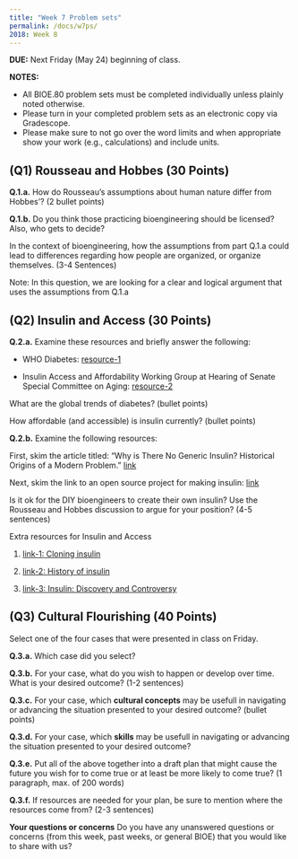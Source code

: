 ```yaml
---
title: "Week 7 Problem sets"
permalink: /docs/w7ps/
2018: Week 8
---
```


**DUE:** Next Friday (May 24) beginning of class.

**NOTES:**
  - All BIOE.80 problem sets must be completed individually unless plainly noted otherwise.
  - Please turn in your completed problem sets as an electronic copy via Gradescope.
  - Please make sure to not go over the word limits and when appropriate show your work (e.g., calculations) and include units.

## (Q1)  Rousseau and Hobbes (30 Points)

**Q.1.a.** How do Rousseau’s assumptions about human nature differ from Hobbes’? (2 bullet points)
 
**Q.1.b.** Do you think those practicing bioengineering should be licensed? Also, who gets to decide?

In the context of bioengineering, how the assumptions from part Q.1.a could lead to differences regarding 
how people are organized, or organize themselves. (3-4 Sentences)

Note: In this question, we are looking for a clear and logical argument that uses the assumptions from Q.1.a 


## (Q2) Insulin and Access (30 Points)

**Q.2.a.**  Examine these resources and briefly answer the following: 

- WHO Diabetes: [resource-1](https://www.who.int/en/news-room/fact-sheets/detail/diabetes)

- Insulin Access and Affordability Working Group at 
Hearing of Senate Special Committee on Aging: [resource-2](http://www.diabetes.org/newsroom/press-releases/2018/insulin-affordability-white-paper-release.html)

What are the global trends of diabetes? (bullet points)

How affordable (and accessible) is insulin currently? (bullet points)


**Q.2.b.** Examine the following resources: 

First, skim the article titled: “Why is There No Generic Insulin? Historical Origins of a Modern Problem.” [link](https://www.nejm.org/doi/full/10.1056/NEJMms1411398)

Next, skim the link to an open source project for making insulin: [link](http://openinsulin.org/)

Is it ok for the DIY bioengineers to create their own insulin? Use the Rousseau and Hobbes discussion to argue for your position? (4-5 sentences)

Extra resources for Insulin and Access 

1. [link-1: Cloning insulin](https://www.gene.com/stories/cloning-insulin)

2. [link-2: History of insulin](https://www.ncbi.nlm.nih.gov/pmc/articles/PMC3714061/)

3. [link-3: Insulin: Discovery and Controversy](http://clinchem.aaccjnls.org/content/48/12/2270.long#sec-18)

## (Q3) Cultural Flourishing (40 Points)

Select one of the four cases that were presented in class on Friday.

**Q.3.a.** Which case did you select?

**Q.3.b.** For your case, what do you wish to happen or develop over time.  What is your desired outcome? (1-2 sentences)

**Q.3.c.** For your case, which **cultural concepts** may be usefull in navigating or advancing the situation presented to your desired outcome? (bullet points)

**Q.3.d.** For your case, which **skills** may be usefull in navigating or advancing the situation presented to your desired outcome?

**Q.3.e.**  Put all of the above together into a draft plan that might cause the future you wish for to come true or at least be more likely to come true? (1 paragraph, max. of 200 words) 

**Q.3.f.** If resources are needed for your plan, be sure to mention where the resources come from? (2-3 sentences)



**Your questions or concerns** Do you have any unanswered questions or concerns (from this week, past weeks, or general BIOE) that you would like to share with us?


